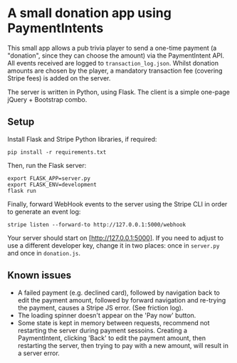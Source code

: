 # A small donation app using PaymentIntents

This small app allows a pub trivia player to send a one-time payment (a "donation", since they can choose the amount) via the PaymentIntent API. All events received are logged to `transaction_log.json`. Whilst donation amounts are chosen by the player, a mandatory transaction fee (covering Stripe fees) is added on the server.

The server is written in Python, using Flask. The client is a simple one-page jQuery + Bootstrap combo.

## Setup
Install Flask and Stripe Python libraries, if required:

```
pip install -r requirements.txt
```

Then, run the Flask server:

```
export FLASK_APP=server.py
export FLASK_ENV=development
flask run
```

Finally, forward WebHook events to the server using the Stripe CLI in order to generate an event log:

```
stripe listen --forward-to http://127.0.0.1:5000/webhook
```

Your server should start on [http://127.0.0.1:5000]. If you need to adjust to use a different developer key, change it in two places: once in `server.py` and once in `donation.js`.

## Known issues

- A failed payment (e.g. declined card), followed by navigation back to edit the payment amount, followed by forward navigation and re-trying the payment, causes a Stripe JS error. (See friction log).
- The loading spinner doesn't appear on the 'Pay now' button.
- Some state is kept in memory between requests, recommend not restarting the server during payment sessoins. Creating a PaymentIntent, clicking 'Back' to edit the payment amount, then restarting the server, then trying to pay with a new amount, will result in a server error.